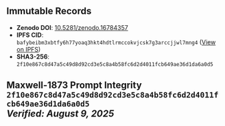 ## Immutable Records  
- **Zenodo DOI**: [10.5281/zenodo.16784357](https://doi.org/10.5281/zenodo.16784357)  
- **IPFS CID**: `bafybeibm3xbtfy6h77yoaq3hkt4hdtlrmccokvjcsk7g3arccjjwl7mng4` ([View on IPFS](https://ipfs.io/ipfs/bafybeibm3xbtfy6h77yoaq3hkt4hdtlrmccokvjcsk7g3arccjjwl7mng4))  
- **SHA3-256**: `2f10e867c8d47a5c49d8d92cd3e5c8a4b58fc6d2d4011fcb649ae36d1da6a0d5`

## Maxwell-1873 Prompt Integrity<br>`2f10e867c8d47a5c49d8d92cd3e5c8a4b58fc6d2d4011fcb649ae36d1da6a0d5`<br>*Verified: August 9, 2025*
